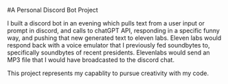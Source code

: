 #A Personal Discord Bot Project


I built a discord bot in an evening which pulls text from a user input or prompt in discord, and calls to chatGPT API, 
responding in a specific funny way, and pushing that new generated text to eleven labs.
Eleven labs would respond back with a voice emulator that I previously fed soundbytes to, specifically
soundbytes of recent presidents. Elevenlabs would send an MP3 file that I would have broadcasted to the 
discord chat.

This project represents my capablity to pursue creativity with my code. 
